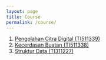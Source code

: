 ```yaml
---
layout: page
title: Course
permalink: /course/
---
```


1. <a href="{{ site.baseurl }}/course/pengolahan-citra-digital">Pengolahan Citra Digital (TI511339)</a>
1. <a href="{{ site.baseurl }}/kecerdasan-buatan">Kecerdasan Buatan (TI511338)</a>
1. <a href="{{ site.baseurl }}/struktur-data">Struktur Data (TI311227)</a>